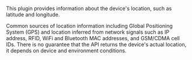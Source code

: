 This plugin provides information about the device's location, such as
latitude and longitude.

Common sources of location information including
Global Positioning System (GPS) and location inferred from network
signals such as IP address, RFID, WiFi and Bluetooth MAC addresses,
and GSM/CDMA cell IDs. There is no guarantee that the API returns the
device's actual location, it depends on device and environment conditions.
